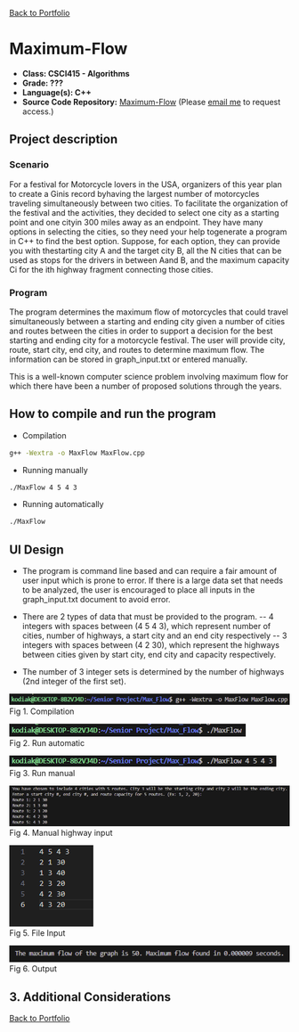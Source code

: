 [Back to Portfolio](./)

Maximum-Flow
===============

-   **Class: CSCI415 - Algorithms** 
-   **Grade: ???** 
-   **Language(s): C++** 
-   **Source Code Repository:** [Maximum-Flow](https://github.com/Sanchez-RickC137/Maximum-Flow) 
    (Please [email me](mailto:jrpike@csustudent.net?subject=GitHub%20Access) to request access.)

## Project description

### Scenario
For a festival for Motorcycle lovers in the USA, organizers of this year plan to create a Ginis record byhaving the largest number of motorcycles traveling simultaneously between two cities. To facilitate the organization of the festival and the activities, they decided to select one city as a starting point and one cityin 300 miles away as an endpoint. They have many options in selecting the cities, so they need your help togenerate a program in C++ to find the best option. Suppose, for each option, they can provide you with thestarting city A and the target city B, all the N cities that can be used as stops for the drivers in between Aand B, and the maximum capacity Ci for the ith highway fragment connecting those cities.

### Program
The program determines the maximum flow of motorcycles that could travel simultaneously between a starting and ending city given a number of cities and routes between the cities in order to support a decision for the best starting and ending city for a motorcycle festival. The user will provide city, route, start city, end city, and routes to determine maximum flow. The information can be stored in graph_input.txt or entered manually. 

This is a well-known computer science problem involving maximum flow for which there have been a number of proposed solutions through the years.

## How to compile and run the program

- Compilation
```bash
g++ -Wextra -o MaxFlow MaxFlow.cpp
```

- Running manually
```bash
./MaxFlow 4 5 4 3
```

- Running automatically
```bash
./MaxFlow
```

## UI Design
- The program is command line based and can require a fair amount of user input which is prone to error. If there is a large data set that needs to be analyzed, the user is encouraged to place all inputs in the graph_input.txt document to avoid error.

- There are 2 types of data that must be provided to the program.
-- 4 integers with spaces between (4 5 4 3), which represent number of cities, number of highways, a start city and an end city respectively
-- 3 integers with spaces between (4 2 30), which represent the highways between cities given by start city, end city and capacity respectively.

- The number of 3 integer sets is determined by the number of highways (2nd integer of the first set).


![screenshot](images/max-compilation.png)  
Fig 1. Compilation

![screenshot](images/max-run-auto.png)  
Fig 2. Run automatic

![screenshot](images/max-run-man.png)  
Fig 3. Run manual

![screenshot](images/max-input-man.png)  
Fig 4. Manual highway input

![screenshot](images/max-input-auto.png)  
Fig 5. File Input

![screenshot](images/max-output.png)  
Fig 6. Output

## 3. Additional Considerations


[Back to Portfolio](./)
